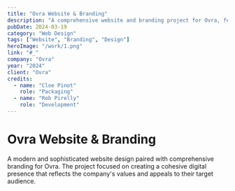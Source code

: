 ```yaml
---
title: "Ovra Website & Branding"
description: "A comprehensive website and branding project for Ovra, featuring modern design and seamless user experience."
pubDate: 2024-03-19
category: "Web Design"
tags: ["Website", "Branding", "Design"]
heroImage: "/work/1.png"
link: "#_"
company: "Ovra"
year: "2024"
client: "Ovra"
credits:
  - name: "Cloe Pinot"
    role: "Packaging"
  - name: "Rob Pirelly"
    role: "Development"
---
```


# Ovra Website & Branding

A modern and sophisticated website design paired with comprehensive branding for Ovra. The project focused on creating a cohesive digital presence that reflects the company's values and appeals to their target audience.



